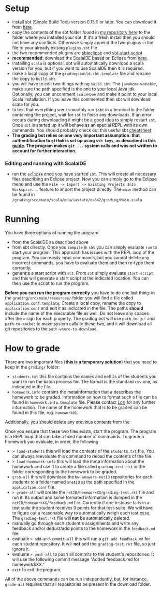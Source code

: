 # Setup
  - install sbt (Simple Build Tool) version 0.13.0 or later. You can download it from [here](http://www.scala-sbt.org/release/docs/Getting-Started/Setup ).
  - copy the contents of the sbt folder found in [my repository here](https://github.com/lorandszakacs/config/tree/master/sbt) to the folder where you installed your sbt. If it's a fresh install then you should not have any conflicts. Otherwise simply append the two plugins in the file to your already exising `plugins.sbt` file
  - the two recommended plugins are [sbteclipse](https://github.com/typesafehub/sbteclipse) and [sbt-start-script](https://github.com/sbt/sbt-start-script)
  - **recommended:** download the ScalaIDE based on Eclipse from [here](http://scala-ide.org/download/current.html).
  - installing `scala` is optional. sbt will automatically download a scala version for you, but if you want to use ScalaIDE then it is required.
  - make a local copy of the `grading/build.sbt.template` file and rename the copy to `build.sbt`.
  - you will have to edit two things withing `build.sbt`. The `javaHome` variable, make sure the path specified is the one to your local Java jdk. Optionally, you can uncomment `scalaHome` and make it point to your local Scala installation. If you leave this commented then sbt will download scala for you.
  - to test that everything went smoothly run `$sbt` in a terminal in the folder containing the project, wait for `sbt` to finish any downloads. If an error occurs during downloading it might be a good idea to simply restart `sbt`. Once `sbt` is started up it will behave as an special REPL with its own commands. You should probably check out this useful sbt [cheatsheet](http://www.stateofmind.fr/wiki/scala/sbt_cheatsheet/)
  - **The grading bot relies on one very important assumption: that authentification to `github` is set up using `ssh keys`, as described in this [guide](https://help.github.com/articles/generating-ssh-keys). The program makes `git ...` system calls and was not written to account for further interaction.**

### Editing and running with ScalaIDE
  - run the `eclipse` once you have started `sbt`. This will create all necessary files describing an Eclipse project. Now you can simply go to the Eclipse menu and use the `File -> Import -> Existing Projects Into Workspace...` feature to import the project directly. The `main` method can be found in `/grading/src/main/scala/edu/iastate/cs342/grading/Main.scala` 

# Running
You have three options of running the program:
  - from the ScalaIDE as described above
  - from sbt directly. Once you `compile` in `sbt` you can simply evaluate `run` to start your program. This approach has issues with the REPL loop of the program. You can easily input commands, but you cannot delete any incorrect commands, you have to evaluate them and then re-type them correctly.
  - generate a start script with `sbt`. From `sbt` simply evaluate `start-script` and this will generate a start script at the indicated location. You can then use the script to run the program.

**Before you can run the program correctly** you have to do one last thing: in the `grading/src/main/resources/` folder you will find a file called `application.conf.template`. Create a local copy, rename the copy to `application.conf` and edit it as indicated in the file. The paths **should** include the name of the executable file as well. Do not leave any spaces after the `=` sign for each property. The grading bot will use `path-to-git` and `path-to-racket` to make system calls to these two, and it will download all git repositories to the `path-where-to-download`.

# How to grade
There are two important files (**this is a temporary solution**) that you need to keep in the `grading/` folder:
  - `students.txt` this file contains the names and netIDs of the students you want to run the batch process for. The format is the standard `csv` one, as indicated in the file.
  - `homework.info` contains the metainformation that a describes the homework to be graded. Information on how to format such a file can be found in `homework.info.template` file. Please contact [Lori](https://github.com/lorandszakacs) for any further information. The name of the homework that is to be graded can be found in this file, e.g. `homework01`.  

Additionally, you should delete any previous contents from the 

Once you ensure that these two files exists, start the program. The program is a REPL loop that can take a fixed number of commands. To grade a homework you evaluate, in order, the following:
  - `> load-students` this will load the contents of the `students.txt` file. You can always reevaluate this command to reload the contents of the file.
  - `> load-homework-info` this will load the meta information about the homework and use it to create a file called `grading-test.rkt` in the folder corresponding to the homework to be graded.
  - `grab-all` this will download the `hw-answers-netID` repositories for each students to a folder named `$netID` at the path specified in the `application.conf` file.
  - `> grade-all` will create the `netID/homeworkXX/grading-test.rkt` file and run it. Its output and some formated information is dumped in the `netID/homeworkXX/feedback.md` file. Currently if one testcase fails in a test suite the student receives 0 points for that test-suite. We will have to figure out a reasonable way to automatically weigh each test case. The `grading-test.rkt` file will **not** be automatically deleted.
  - manually go through each student's assignments and write any feedback and/or deduct/add points to the homework in the `feedback.md` file.
  - evaluate `> add-and-commit-all` this will run a `git add feedback.md` for each student repository. It will **not** add the `grading-test.rkt` file, so just ignore it.
  - evaluate `> push-all` to push all commits to the student's repositories. It will use the following commit message "Added feedback.md for homework$XX." 
  - `exit` to exit the program.

All of the above commands can be run independently, but, for instance, `grade-all` requires that all repositories be present in the download folder.


